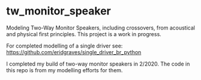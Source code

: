 # tw_monitor_speaker
Modeling Two-Way Monitor Speakers, including crossovers, from acoustical and physical first principles. This project is a work in progress.

For completed modelling of a single driver see: https://github.com/eridgraves/single_driver_br_python

I completed my build of two-way monitor speakers in 2/2020. The code in this repo is from my modelling efforts for them.
